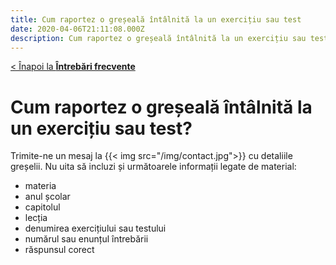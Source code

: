 ```yaml
---
title: Cum raportez o greșeală întâlnită la un exercițiu sau test
date: 2020-04-06T21:11:08.000Z
description: Cum raportez o greșeală întâlnită la un exercițiu sau test
---
```

[< Înapoi la **Întrebări frecvente**](/intrebari-frecvente/)

# Cum raportez o greșeală întâlnită la un exercițiu sau test?

Trimite-ne un mesaj la {{< img src="/img/contact.jpg">}} cu detaliile greșelii. Nu uita să incluzi și următoarele informații legate de material:

* materia
* anul școlar
* capitolul
* lecția
* denumirea exercițiului sau testului
* numărul sau enunțul întrebării
* răspunsul corect